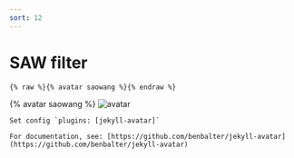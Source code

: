 ```yaml
---
sort: 12
---
```


# SAW filter

```
{% raw %}{% avatar saowang %}{% endraw %}
```

{% avatar saowang %}
![avatar](https://i.ppfocus.com/2021/1/a44acbbbc670.jpg)

```tip
Set config `plugins: [jekyll-avatar]`

For documentation, see: [https://github.com/benbalter/jekyll-avatar](https://github.com/benbalter/jekyll-avatar)
```
